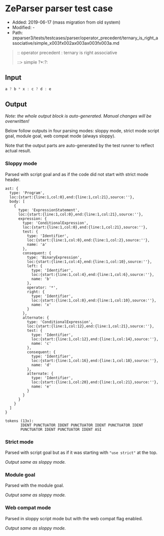# ZeParser parser test case

- Added: 2019-06-17 (mass migration from old system)
- Modified: -
- Path: zeparser3/tests/testcases/parser/operator_precedent/ternary_is_right_associative/simple_x003fx002ax003ax003fx003a.md

> :: operator precedent : ternary is right associative
>
> ::> simple ?*:?:

## Input

`````js
a ? b * x : c ? d : e
`````

## Output

_Note: the whole output block is auto-generated. Manual changes will be overwritten!_

Below follow outputs in four parsing modes: sloppy mode, strict mode script goal, module goal, web compat mode (always sloppy).

Note that the output parts are auto-generated by the test runner to reflect actual result.

### Sloppy mode

Parsed with script goal and as if the code did not start with strict mode header.

`````
ast: {
  type: 'Program',
  loc:{start:{line:1,col:0},end:{line:1,col:21},source:''},
  body: [
    {
      type: 'ExpressionStatement',
      loc:{start:{line:1,col:0},end:{line:1,col:21},source:''},
      expression: {
        type: 'ConditionalExpression',
        loc:{start:{line:1,col:0},end:{line:1,col:21},source:''},
        test: {
          type: 'Identifier',
          loc:{start:{line:1,col:0},end:{line:1,col:2},source:''},
          name: 'a'
        },
        consequent: {
          type: 'BinaryExpression',
          loc:{start:{line:1,col:4},end:{line:1,col:10},source:''},
          left: {
            type: 'Identifier',
            loc:{start:{line:1,col:4},end:{line:1,col:6},source:''},
            name: 'b'
          },
          operator: '*',
          right: {
            type: 'Identifier',
            loc:{start:{line:1,col:8},end:{line:1,col:10},source:''},
            name: 'x'
          }
        },
        alternate: {
          type: 'ConditionalExpression',
          loc:{start:{line:1,col:12},end:{line:1,col:21},source:''},
          test: {
            type: 'Identifier',
            loc:{start:{line:1,col:12},end:{line:1,col:14},source:''},
            name: 'c'
          },
          consequent: {
            type: 'Identifier',
            loc:{start:{line:1,col:16},end:{line:1,col:18},source:''},
            name: 'd'
          },
          alternate: {
            type: 'Identifier',
            loc:{start:{line:1,col:20},end:{line:1,col:21},source:''},
            name: 'e'
          }
        }
      }
    }
  ]
}

tokens (13x):
       IDENT PUNCTUATOR IDENT PUNCTUATOR IDENT PUNCTUATOR IDENT
       PUNCTUATOR IDENT PUNCTUATOR IDENT ASI
`````

### Strict mode

Parsed with script goal but as if it was starting with `"use strict"` at the top.

_Output same as sloppy mode._

### Module goal

Parsed with the module goal.

_Output same as sloppy mode._

### Web compat mode

Parsed in sloppy script mode but with the web compat flag enabled.

_Output same as sloppy mode._
